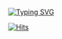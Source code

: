 [![Typing SVG](https://readme-typing-svg.demolab.com?font=&pause=1000&width=435&lines=%F0%9F%98%80+Hi%2C+welcome+to+my+aGit+;%F0%9F%A4%94+%EA%B3%A0%EC%96%91%EC%9D%B4%EB%A5%BC+%EC%8B%AB%EC%96%B4%ED%95%98%EB%8A%94+%EB%8F%99%EB%AC%BC%EC%9D%80+%3F;%E2%9E%A1%EF%B8%8F+%EB%AF%B8%EC%96%B4%EC%BA%A3;%F0%9F%A4%94+%EC%B9%BC%EC%9D%B4+%EC%A0%95%EC%83%89%ED%95%98%EB%A9%B4+%3F;%E2%9E%A1%EF%B8%8F+%EA%B2%80%EC%A0%95%EC%83%89)](https://git.io/typing-svg)

<!--
**hossang/hossang** is a ✨ _special_ ✨ repository because its `README.md` (this file) appears on your GitHub profile.

Here are some ideas to get you started:

- 🔭 I’m currently working on ...
- 🌱 I’m currently learning ...
- 👯 I’m looking to collaborate on ...
- 🤔 I’m looking for help with ...
- 💬 Ask me about ...
- 📫 How to reach me: ...
- 😄 Pronouns: ...
- ⚡ Fun fact: ...
-->

[![Hits](https://hits.seeyoufarm.com/api/count/incr/badge.svg?url=https%3A%2F%2Fgithub.com%2Fhossang&count_bg=%2379C83D&title_bg=%23555555&icon=&icon_color=%23E7E7E7&title=hits&edge_flat=false)](https://hits.seeyoufarm.com)
